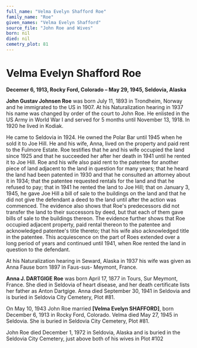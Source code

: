 ```yaml
---
full_name: "Velma Evelyn Shafford Roe"
family_name: "Roe"
given_names: "Velma Evelyn Shafford"
source_file: "John Roe and Wives"
born: nil
died: nil
cemetry_plot: 81
---
```

# Velma Evelyn Shafford Roe

**Decemer 6, 1913, Rocky Ford, Colorado – May 29, 1945, Seldovia,
Alaska**

**John Gustav Johnsen Roe** was born July 11, 1893 in Trondheim, Norway
and he immigrated to the US in 1907. At his Naturalization hearing in
1937 his name was changed by order of the court to John Roe. He enlisted
in the US Army in World War I and served for 5 months until November 13,
1918. In 1920 he lived in Kodiak.

He came to Seldovia in 1924. He owned the Polar Bar until 1945 when he
sold it to Joe Hill. He and his wife, Anna, lived on the property and
paid rent to the Fulmore Estate. Roe testifies that he and his wife
occupied the land since 1925 and that he succeeded her after her death
in 1941 until he rented it to Joe Hill. Roe and his wife also paid rent
to the patentee for another piece of land adjacent to the land in
question for many years; that he heard the land had been patented in
1930 and that he consulted an attorney about it in 1934; that the
patentee requested rentals for the land and that he refused to pay; that
in 1941 he rented the land to Joe Hill; that on January 3, 1945, he gave
Joe Hill a bill of sale to the buildings on the land and that he did not
give the defendant a deed to the land until after the action was
commenced. The evidence also shows that Roe's predecessors did not
transfer the land to their successors by deed, but that each of them
gave bills of sale to the buildings thereon. The evidence further shows
that Roe occupied adjacent property, paid rental thereon to the patentee
and acknowledged patentee's title thereto; that his wife also
acknowledged title in the patentee. This acquiescence on the part of
Roes extended over a long period of years and continued until 1941, when
Roe rented the land in question to the defendant.

At his Naturalization hearing in Seward, Alaska in 1937 his wife was
given as Anna Fause born 1897 in Faus-sus- Meymont, France.

**Anna J. DARTGIGE Roe** was born April 17, 1877 in Tours, Sur Meymont,
France. She died in Seldovia of heart disease, and her death certificate
lists her father as Anton Dartgige. Anna died September 30, 1941 in
Seldovia and is buried in Seldovia City Cemetery, Plot \#81.

On May 10, 1943 John Roe married **\[Velma Evelyn SHAFFORD\]**, born
December 6, 1913 in Rocky Ford, Colorado. Velma died May 27, 1945 in
Seldovia. She is buried in Seldovia City Cemetery, Plot \#81.

John Roe died December 1, 1972 in Seldovia, Alaska and is buried in the
Seldovia City Cemetery, just above both of his wives in Plot \#102
